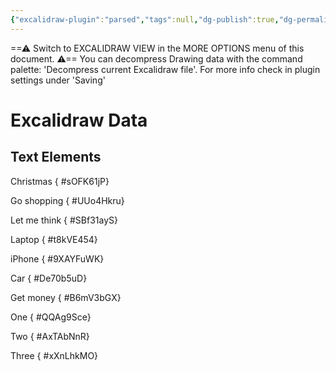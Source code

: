 ```yaml
---
{"excalidraw-plugin":"parsed","tags":null,"dg-publish":true,"dg-permalink":"excalidraw","permalink":"/excalidraw/","dgPassFrontmatter":true}
---
```


==⚠  Switch to EXCALIDRAW VIEW in the MORE OPTIONS menu of this document. ⚠== You can decompress Drawing data with the command palette: 'Decompress current Excalidraw file'. For more info check in plugin settings under 'Saving'


# Excalidraw Data
## Text Elements
Christmas
{ #sOFK61jP}


Go shopping
{ #UUo4Hkru}


Let me think
{ #SBf31ayS}


Laptop
{ #t8kVE454}


iPhone
{ #9XAYFuWK}


Car
{ #De70b5uD}


Get money
{ #B6mV3bGX}


One
{ #QQAg9Sce}


Two
{ #AxTAbNnR}


Three
{ #xXnLhkMO}


